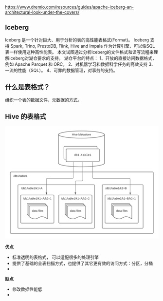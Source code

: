 
https://www.dremio.com/resources/guides/apache-iceberg-an-architectural-look-under-the-covers/
## Iceberg
Iceberg 是一个针对巨大、用于分析的表的高性能表格式(Format)。 Iceberg 支持 Spark, Trino, PrestoDB, Flink, Hive and Impala 作为计算引擎，可以像SQL 表一样使用这种高性能表。
本文试图通过分析Iceberg的文件格式和读写流程来理解Iceberg对湖仓要求的支持。
湖仓平台的特点：
1、开放的直接访问数据格式，例如 Apache Parquet 和 ORC，
2、对机器学习和数据科学任务的高效支持
3、一流的性能（SQL）。
4、可靠的数据管理，对事务的支持。

## 什么是表格式？
组织一个表的数据文件、元数据的方式。

## Hive 的表格式
![](https://github.com/chenxh/interviews/blob/main/imgs/hive-table-format-high-level-arch-1.png " ")

**优点**
* 标准透明的表格式， 可以适配很多的处理引擎
* 提供了基础的全表扫描方式，也提供了其它更有效的访问方式：分区，分桶
* 


**缺点**
* 修改数据性能低
* 
